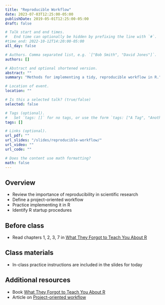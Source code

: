 ```yaml
---
title: "Reproducible Workflow"
date: 2023-07-03T12:25:00-05:00
publishDate: 2019-05-01T12:25:00-05:00
draft: false

# Talk start and end times.
#   End time can optionally be hidden by prefixing the line with `#`.
#time_end: 2022-10-12T14:20:00-05:00
all_day: false

# Authors. Comma separated list, e.g. `["Bob Smith", "David Jones"]`.
authors: []

# Abstract and optional shortened version.
abstract: ""
summary: "Methods for implementing a tidy, reproducible workflow in R."

# Location of event.
location: ""

# Is this a selected talk? (true/false)
selected: false

# Tags (optional).
#   Set `tags: []` for no tags, or use the form `tags: ["A Tag", "Another Tag"]` for one or more tags.
tags: []

# Links (optional).
url_pdf: ""
url_slides: "/slides/reproducible-workflow/"
url_video: ""
url_code: ""

# Does the content use math formatting?
math: false
---
```




## Overview

* Review the importance of reproducibility in scientific research
* Define a project-oriented workflow
* Practice implementing it in R
* Identify R startup procedures

## Before class

* Read chapters 1, 2, 3, 7 in [What They Forgot to Teach You About R](https://rstats.wtf/)


## Class materials

* In-class practice instructions are included in the slides for today

<!--
{{% callout note %}}
Run the code below in your console to download the exercises for today.
```r
usethis::use_course("CFSS-MACSS/reproducible-workflow")
```
{{% /callout %}}
-->

## Additional resources

* Book [What They Forgot to Teach You About R](https://rstats.wtf/)
* Article on [Project-oriented workflow](https://www.tidyverse.org/articles/2017/12/workflow-vs-script/)

